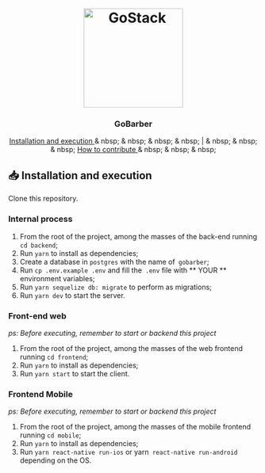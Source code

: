 <h1 align = "center">
<img alt = "GoStack" src = ". github / GoStackLogo.png" width = "200px" />
</h1>

<h3 align = "center">
GoBarber
</h3>

<p align = "center">
<a href="#-Installation-and-execution"> Installation and execution </a> & nbsp; & nbsp; & nbsp; & nbsp; | & nbsp; & nbsp; & nbsp;
<a href="#-como-contribuir"> How to contribute </a> & nbsp; & nbsp; & nbsp;
</p>

## 📥 Installation and execution

Clone this repository.

### Internal process

1. From the root of the project, among the masses of the back-end running `cd backend`;
2. Run `yarn` to install as dependencies;
3. Create a database in `postgres` with the name of` gobarber`;
4. Run `cp .env.example .env` and fill the` .env` file with ** YOUR ** environment variables;
5. Run `yarn sequelize db: migrate` to perform as migrations;
6. Run `yarn dev` to start the server.

### Front-end web

_ps: Before executing, remember to start or backend this project_

1. From the root of the project, among the masses of the web frontend running `cd frontend`;
2. Run `yarn` to install as dependencies;
3. Run `yarn start` to start the client.

### Frontend Mobile

_ps: Before executing, remember to start or backend this project_

1. From the root of the project, among the masses of the mobile frontend running `cd mobile`;
2. Run `yarn` to install as dependencies;
3. Run `yarn react-native run-ios` or yarn` react-native run-android` depending on the OS.